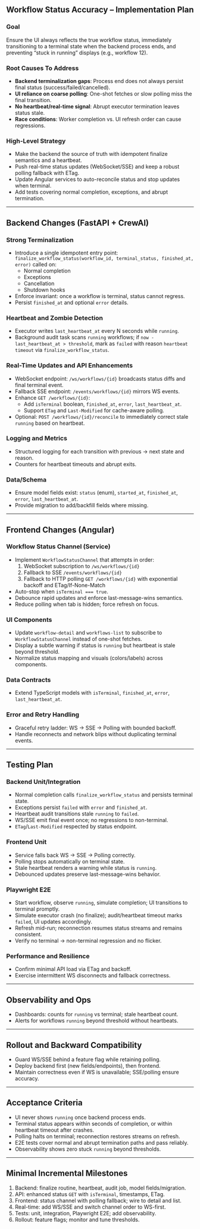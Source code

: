 ## Workflow Status Accuracy – Implementation Plan

### Goal
Ensure the UI always reflects the true workflow status, immediately transitioning to a terminal state when the backend process ends, and preventing “stuck in running” displays (e.g., workflow 12).

### Root Causes To Address
- **Backend terminalization gaps**: Process end does not always persist final status (success/failed/cancelled).
- **UI reliance on coarse polling**: One-shot fetches or slow polling miss the final transition.
- **No heartbeat/real-time signal**: Abrupt executor termination leaves status stale.
- **Race conditions**: Worker completion vs. UI refresh order can cause regressions.

### High-Level Strategy
- Make the backend the source of truth with idempotent finalize semantics and a heartbeat.
- Push real-time status updates (WebSocket/SSE) and keep a robust polling fallback with ETag.
- Update Angular services to auto-reconcile status and stop updates when terminal.
- Add tests covering normal completion, exceptions, and abrupt termination.

---

## Backend Changes (FastAPI + CrewAI)

### Strong Terminalization
- Introduce a single idempotent entry point: `finalize_workflow_status(workflow_id, terminal_status, finished_at, error)` called on:
  - Normal completion
  - Exceptions
  - Cancellation
  - Shutdown hooks
- Enforce invariant: once a workflow is terminal, status cannot regress.
- Persist `finished_at` and optional `error` details.

### Heartbeat and Zombie Detection
- Executor writes `last_heartbeat_at` every N seconds while `running`.
- Background audit task scans `running` workflows; if `now - last_heartbeat_at > threshold`, mark as `failed` with reason `heartbeat timeout` via `finalize_workflow_status`.

### Real-Time Updates and API Enhancements
- WebSocket endpoint: `/ws/workflows/{id}` broadcasts status diffs and final terminal event.
- Fallback SSE endpoint: `/events/workflows/{id}` mirrors WS events.
- Enhance `GET /workflows/{id}`:
  - Add `isTerminal` boolean, `finished_at`, `error`, `last_heartbeat_at`.
  - Support `ETag` and `Last-Modified` for cache-aware polling.
- Optional: `POST /workflows/{id}/reconcile` to immediately correct stale `running` based on heartbeat.

### Logging and Metrics
- Structured logging for each transition with previous → next state and reason.
- Counters for heartbeat timeouts and abrupt exits.

### Data/Schema
- Ensure model fields exist: `status` (enum), `started_at`, `finished_at`, `error`, `last_heartbeat_at`.
- Provide migration to add/backfill fields where missing.

---

## Frontend Changes (Angular)

### Workflow Status Channel (Service)
- Implement `WorkflowStatusChannel` that attempts in order:
  1. WebSocket subscription to `/ws/workflows/{id}`
  2. Fallback to SSE `/events/workflows/{id}`
  3. Fallback to HTTP polling `GET /workflows/{id}` with exponential backoff and ETag/If-None-Match
- Auto-stop when `isTerminal === true`.
- Debounce rapid updates and enforce last-message-wins semantics.
- Reduce polling when tab is hidden; force refresh on focus.

### UI Components
- Update `workflow-detail` and `workflows-list` to subscribe to `WorkflowStatusChannel` instead of one-shot fetches.
- Display a subtle warning if status is `running` but heartbeat is stale beyond threshold.
- Normalize status mapping and visuals (colors/labels) across components.

### Data Contracts
- Extend TypeScript models with `isTerminal`, `finished_at`, `error`, `last_heartbeat_at`.

### Error and Retry Handling
- Graceful retry ladder: WS → SSE → Polling with bounded backoff.
- Handle reconnects and network blips without duplicating terminal events.

---

## Testing Plan

### Backend Unit/Integration
- Normal completion calls `finalize_workflow_status` and persists terminal state.
- Exceptions persist `failed` with `error` and `finished_at`.
- Heartbeat audit transitions stale `running` to `failed`.
- WS/SSE emit final event once; no regressions to non-terminal.
- `ETag`/`Last-Modified` respected by status endpoint.

### Frontend Unit
- Service falls back WS → SSE → Polling correctly.
- Polling stops automatically on terminal state.
- Stale heartbeat renders a warning while status is `running`.
- Debounced updates preserve last-message-wins behavior.

### Playwright E2E
- Start workflow, observe `running`, simulate completion; UI transitions to terminal promptly.
- Simulate executor crash (no finalize); audit/heartbeat timeout marks `failed`, UI updates accordingly.
- Refresh mid-run; reconnection resumes status streams and remains consistent.
- Verify no terminal → non-terminal regression and no flicker.

### Performance and Resilience
- Confirm minimal API load via ETag and backoff.
- Exercise intermittent WS disconnects and fallback correctness.

---

## Observability and Ops
- Dashboards: counts for `running` vs terminal; stale heartbeat count.
- Alerts for workflows `running` beyond threshold without heartbeats.

---

## Rollout and Backward Compatibility
- Guard WS/SSE behind a feature flag while retaining polling.
- Deploy backend first (new fields/endpoints), then frontend.
- Maintain correctness even if WS is unavailable; SSE/polling ensure accuracy.

---

## Acceptance Criteria
- UI never shows `running` once backend process ends.
- Terminal status appears within seconds of completion, or within heartbeat timeout after crashes.
- Polling halts on terminal; reconnection restores streams on refresh.
- E2E tests cover normal and abrupt termination paths and pass reliably.
- Observability shows zero stuck `running` beyond thresholds.

---

## Minimal Incremental Milestones
1. Backend: finalize routine, heartbeat, audit job, model fields/migration.
2. API: enhanced status `GET` with `isTerminal`, timestamps, ETag.
3. Frontend: status channel with polling fallback; wire to detail and list.
4. Real-time: add WS/SSE and switch channel order to WS-first.
5. Tests: unit, integration, Playwright E2E; add observability.
6. Rollout: feature flags; monitor and tune thresholds.


